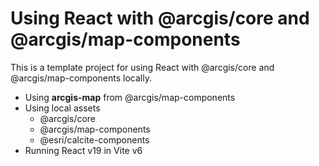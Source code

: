 # Using React with @arcgis/core and @arcgis/map-components

This is a template project for using React with @arcgis/core and @arcgis/map-components locally.

- Using **arcgis-map** from @arcgis/map-components
- Using local assets
  - @arcgis/core
  - @arcgis/map-components
  - @esri/calcite-components
- Running React v19 in Vite v6